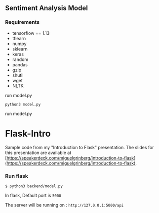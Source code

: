 ## Sentiment Analysis Model

### Requirements

- tensorflow == 1.13
- tflearn
- numpy
- sklearn
- keras
- random
- pandas
- gzip
- shutil
- wget
- NLTK

run model.py

```
python3 model.py
```
run model.py

Flask-Intro
===========

Sample code from my "Introduction to Flask" presentation. The slides for this presentation are available at [https://speakerdeck.com/miguelgrinberg/introduction-to-flask](https://speakerdeck.com/miguelgrinberg/introduction-to-flask).

### Run flask
```
$ python3 backend/model.py
```
In flask, Default port is `5000`

The server will be running on :  `http://127.0.0.1:5000/api`


